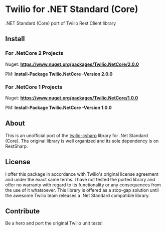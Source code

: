 # Twilio for .NET Standard (Core)
.NET Standard (Core) port of Twilio Rest Client library

## Install
### For .NetCore 2 Projects
Nuget: **https://www.nuget.org/packages/Twilio.NetCore/2.0.0**

PM: **Install-Package Twilio.NetCore -Version 2.0.0**


### For .NetCore 1 Projects
Nuget: **https://www.nuget.org/packages/Twilio.NetCore/1.0.0**

PM: **Install-Package Twilio.NetCore -Version 1.0.0**

## About
This is an unofficial port of the [twilio-csharp](https://github.com/twilio/twilio-csharp) library for .Net Standard (Core). The original library is well organized and its sole dependency is on RestSharp. 

## License
I offer this package in accordance with Twilio's original license agreement and under the exact same terms. I have not tested the ported library and offer no warranty with regard to its functionality or any consequences from the use of it whatsoever. This library is offered as a stop-gap solution until the awesome Twilio team releases a .Net Standard compatible library.

## Contribute
Be a hero and port the original Twilio unit tests!
